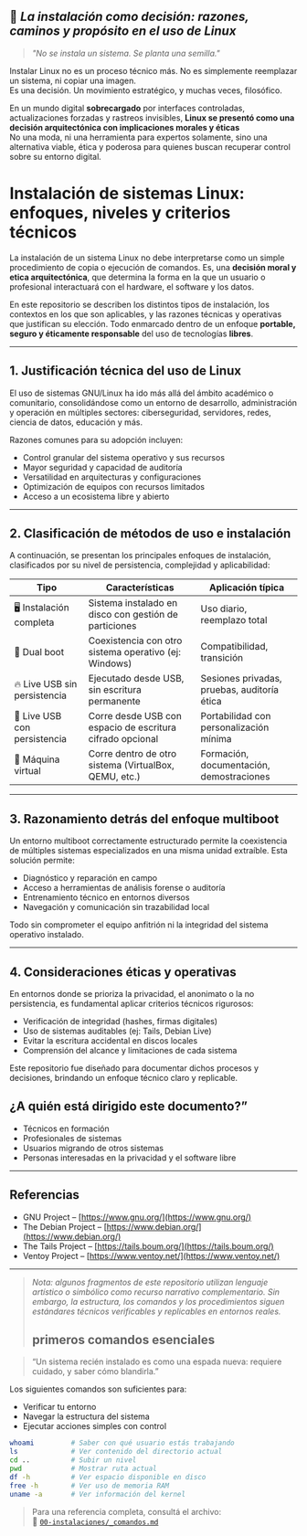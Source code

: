 ## 📜 *La instalación como decisión: razones, caminos y propósito en el uso de Linux*

> *"No se instala un sistema. Se planta una semilla."*

Instalar Linux no es un proceso técnico más. No es simplemente reemplazar un sistema, ni copiar una imagen.  
Es una decisión. Un movimiento estratégico, y muchas veces, filosófico.

En un mundo digital **sobrecargado** por interfaces controladas, actualizaciones forzadas y rastreos invisibles, **Linux se presentó como una decisión arquitectónica con implicaciones morales y éticas**  
No una moda, ni una herramienta para expertos solamente, sino una alternativa viable, ética y poderosa para quienes buscan recuperar control sobre su entorno digital.

# Instalación de sistemas Linux: enfoques, niveles y criterios técnicos

La instalación de un sistema Linux no debe interpretarse como un simple procedimiento de copia o ejecución de comandos. Es, una **decisión moral y etica arquitectónica**, que determina la forma en la que un usuario o profesional interactuará con el hardware, el software y los datos.

En este repositorio se describen los distintos tipos de instalación, los contextos en los que son aplicables, y las razones técnicas y operativas que justifican su elección. Todo enmarcado dentro de un enfoque **portable, seguro y éticamente responsable** del uso de tecnologías **libres**.

---

## 1. Justificación técnica del uso de Linux

El uso de sistemas GNU/Linux ha ido más allá del ámbito académico o comunitario, consolidándose como un entorno de desarrollo, administración y operación en múltiples sectores: ciberseguridad, servidores, redes, ciencia de datos, educación y más.

Razones comunes para su adopción incluyen:

- Control granular del sistema operativo y sus recursos
- Mayor seguridad y capacidad de auditoría
- Versatilidad en arquitecturas y configuraciones
- Optimización de equipos con recursos limitados
- Acceso a un ecosistema libre y abierto

---

## 2. Clasificación de métodos de uso e instalación

A continuación, se presentan los principales enfoques de instalación, clasificados por su nivel de persistencia, complejidad y aplicabilidad:

| Tipo | Características | Aplicación típica |
| --- | --- | --- |
| 🖥️ Instalación completa | Sistema instalado en disco con gestión de particiones | Uso diario, reemplazo total |
| 🔁 Dual boot | Coexistencia con otro sistema operativo (ej: Windows) | Compatibilidad, transición |
| 🔥 Live USB sin persistencia | Ejecutado desde USB, sin escritura permanente | Sesiones privadas, pruebas, auditoría ética |
| 💾 Live USB con persistencia | Corre desde USB con espacio de escritura cifrado opcional | Portabilidad con personalización mínima |
| 🧪 Máquina virtual | Corre dentro de otro sistema (VirtualBox, QEMU, etc.) | Formación, documentación, demostraciones |

---

## 3. Razonamiento detrás del enfoque multiboot

Un entorno multiboot correctamente estructurado permite la coexistencia de múltiples sistemas especializados en una misma unidad extraíble. Esta solución permite:

- Diagnóstico y reparación en campo
- Acceso a herramientas de análisis forense o auditoría
- Entrenamiento técnico en entornos diversos
- Navegación y comunicación sin trazabilidad local

Todo sin comprometer el equipo anfitrión ni la integridad del sistema operativo instalado.

---

## 4. Consideraciones éticas y operativas

En entornos donde se prioriza la privacidad, el anonimato o la no persistencia, es fundamental aplicar criterios técnicos rigurosos:

- Verificación de integridad (hashes, firmas digitales)
- Uso de sistemas auditables (ej: Tails, Debian Live)
- Evitar la escritura accidental en discos locales
- Comprensión del alcance y limitaciones de cada sistema

Este repositorio fue diseñado para documentar dichos procesos y decisiones, brindando un enfoque técnico claro y replicable.

## **¿A quién está dirigido este documento?”**

- Técnicos en formación
- Profesionales de sistemas
- Usuarios migrando de otros sistemas
- Personas interesadas en la privacidad y el software libre

---

## Referencias

- GNU Project – [https://www.gnu.org/](https://www.gnu.org/)
- The Debian Project – [https://www.debian.org/](https://www.debian.org/)
- The Tails Project – [https://tails.boum.org/](https://tails.boum.org/)
- Ventoy Project – [https://www.ventoy.net/](https://www.ventoy.net/)

---

> *Nota: algunos fragmentos de este repositorio utilizan lenguaje artístico o simbólico como recurso narrativo complementario. Sin embargo, la estructura, los comandos y los procedimientos siguen estándares técnicos verificables y replicables en entornos reales.*
>
> ## primeros comandos esenciales

> “Un sistema recién instalado es como una espada nueva:
requiere cuidado, y saber cómo blandirla.”
> 

Los siguientes comandos son suficientes para:

- Verificar tu entorno
- Navegar la estructura del sistema
- Ejecutar acciones simples con control

```bash
whoami         # Saber con qué usuario estás trabajando
ls             # Ver contenido del directorio actual
cd ..          # Subir un nivel
pwd            # Mostrar ruta actual
df -h          # Ver espacio disponible en disco
free -h        # Ver uso de memoria RAM
uname -a       # Ver información del kernel
```

> Para una referencia completa, consultá el archivo:  
> 📁 [`00-instalaciones/_comandos.md`](../00-instalaciones/_comandos.md)
